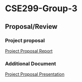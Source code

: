 # CSE299-Group-3

## Proposal/Review
### Project proposal

[Project Proposal Report](./Documents/CSE299_Project_Proposal_Group-3.pdf)

### Additional Document

[Project Proposal Presentation](./Documents/Project_Proposal_Group-3_Presentation.pdf)